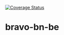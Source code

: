 [![Coverage Status](https://coveralls.io/repos/github/atlp-rwanda/bravo-bn-be/badge.svg?branch=develop)](https://coveralls.io/github/atlp-rwanda/bravo-bn-be?branch=develop)

# bravo-bn-be
